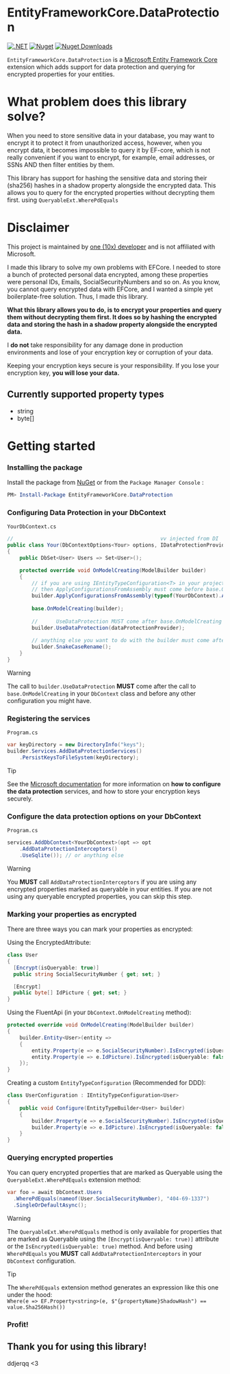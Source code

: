 # EntityFrameworkCore.DataProtection

[![.NET](https://github.com/ddjerqq/EntityFrameworkCore.DataProtection/actions/workflows/build.yml/badge.svg)](https://github.com/ddjerqq/EntityFrameworkCore.DataProtection/actions/workflows/build.yml)
[![Nuget](https://img.shields.io/nuget/v/EntityFrameworkCore.DataProtection.svg)](https://www.nuget.org/packages/EntityFrameworkCore.DataProtection)
[![Nuget Downloads](https://img.shields.io/nuget/dt/EntityFrameworkCore.DataProtection)](https://www.nuget.org/packages/EntityFrameworkCore.DataProtection)

`EntityFrameworkCore.DataProtection` is a [Microsoft Entity Framework Core](https://github.com/aspnet/EntityFrameworkCore) extension which
adds support for data protection and querying for encrypted properties for your entities.

# What problem does this library solve?

When you need to store sensitive data in your database, you may want to encrypt it to protect it from unauthorized access, however, when you
encrypt data, it becomes impossible to query it by EF-core, which is not really convenient if you want to encrypt, for example, email addresses, or SSNs
AND then filter entities by them.

This library has support for hashing the sensitive data and storing their (sha256) hashes in a shadow property alongside the encrypted data.
This allows you to query for the encrypted properties without decrypting them first. using `QueryableExt.WherePdEquals`

# Disclaimer

This project is maintained by [one (10x) developer](https://github.com/ddjerqq) and is not affiliated with Microsoft.

I made this library to solve my own problems with EFCore. I needed to store a bunch of protected personal data encrypted, among these properties were personal IDs, Emails, SocialSecurityNumbers and so on.
As you know, you cannot query encrypted data with EFCore, and I wanted a simple yet boilerplate-free solution. Thus, I made this library.

**What this library allows you to do, is to encrypt your properties and query them without decrypting them first. It does so by hashing the encrypted data and storing the hash in a shadow property alongside the encrypted data.**

I **do not** take responsibility for any damage done in production environments and lose of your encryption key or corruption of your data.

Keeping your encryption keys secure is your responsibility. If you lose your encryption key, **you will lose your data.**

## Currently supported property types

- string
- byte[]

# Getting started

### Installing the package

Install the package from [NuGet](https://www.nuget.org/) or from the `Package Manager Console` :

```powershell
PM> Install-Package EntityFrameworkCore.DataProtection
```

### Configuring Data Protection in your DbContext

`YourDbContext.cs`

```csharp
//                                                vv injected from DI
public class Your(DbContextOptions<Your> options, IDataProtectionProvider dataProtectionProvider) : DbContext(options)
{
    public DbSet<User> Users => Set<User>();

    protected override void OnModelCreating(ModelBuilder builder)
    {
        // if you are using IEntityTypeConfiguration<T> in your project
        // then ApplyConfigurationsFromAssembly must come before base.OnModelCreating
        builder.ApplyConfigurationsFromAssembly(typeof(YourDbContext).Assembly);
        
        base.OnModelCreating(builder);
        
        //      UseDataProtection MUST come after base.OnModelCreating
        builder.UseDataProtection(dataProtectionProvider);
        
        // anything else you want to do with the builder must come after the call to UseDataProtection, unless you know exactly what you are doing
        builder.SnakeCaseRename();
    }
}
```

> [!WARNING]
> The call to `builder.UseDataProtection` **MUST** come after the call to `base.OnModelCreating` in your `DbContext` class
> and before any other configuration you might have.

### Registering the services

`Program.cs`

```csharp
var keyDirectory = new DirectoryInfo("keys");
builder.Services.AddDataProtectionServices()
    .PersistKeysToFileSystem(keyDirectory);
```

> [!TIP]
> See the [Microsoft documentation](https://docs.microsoft.com/en-us/aspnet/core/security/data-protection/configuration/overview) for more
> information on **how to configure the data protection** services, and how to store your encryption keys securely.

### Configure the data protection options on your DbContext

`Program.cs`
```csharp
services.AddDbContext<YourDbContext>(opt => opt
    .AddDataProtectionInterceptors()
    .UseSqlite()); // or anything else
```

> [!WARNING]
> You **MUST** call `AddDataProtectionInterceptors` if you are using any encrypted properties marked as queryable in your entities.
> If you are not using any queryable encrypted properties, you can skip this step.

### Marking your properties as encrypted

There are three ways you can mark your properties as encrypted:

Using the EncryptedAttribute:
```csharp
class User
{
  [Encrypt(isQueryable: true)]
  public string SocialSecurityNumber { get; set; }

  [Encrypt]
  public byte[] IdPicture { get; set; }
}
```

Using the FluentApi (in your `DbContext.OnModelCreating` method):
```csharp
protected override void OnModelCreating(ModelBuilder builder)
{
    builder.Entity<User>(entity =>
    {
        entity.Property(e => e.SocialSecurityNumber).IsEncrypted(isQueryable: true);
        entity.Property(e => e.IdPicture).IsEncrypted(isQueryable: false);
    });
}
```

Creating a custom `EntityTypeConfiguration` (Recommended for DDD):
```csharp
class UserConfiguration : IEntityTypeConfiguration<User>
{
    public void Configure(EntityTypeBuilder<User> builder)
    {
        builder.Property(e => e.SocialSecurityNumber).IsEncrypted(isQueryable: true);
        builder.Property(e => e.IdPicture).IsEncrypted(isQueryable: false);
    }
}
```

### Querying encrypted properties

You can query encrypted properties that are marked as Queryable using the `QueryableExt.WherePdEquals` extension method:

```csharp
var foo = await DbContext.Users
  .WherePdEquals(nameof(User.SocialSecurityNumber), "404-69-1337")
  .SingleOrDefaultAsync();
```

> [!WARNING]
> The `QueryableExt.WherePdEquals` method is only available for properties that are marked as Queryable using the `[Encrypt(isQueryable: true)]` attribute or the
> `IsEncrypted(isQueryable: true)` method.
> And before using `WherePdEquals` you **MUST** call `AddDataProtectionInterceptors` in your `DbContext` configuration.

> [!TIP]
> The `WherePdEquals` extension method generates an expression like this one under the hood:<br/>
> `Where(e => EF.Property<string>(e, $"{propertyName}ShadowHash") == value.Sha256Hash())`

### Profit!

## Thank you for using this library!

ddjerqq <3
